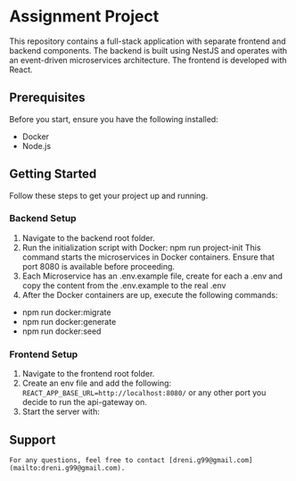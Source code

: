 # Assignment Project

This repository contains a full-stack application with separate frontend and backend components. The backend is built using NestJS and operates with an event-driven microservices architecture. The frontend is developed with React.


## Prerequisites

Before you start, ensure you have the following installed: 
- Docker 
- Node.js

## Getting Started

Follow these steps to get your project up and running.

### Backend Setup

1. Navigate to the backend root folder. 
2. Run the initialization script with Docker: npm run project-init
  This command starts the microservices in Docker containers. Ensure that port 8080  is available before proceeding.
3. Each Microservice has an .env.example file, create for each a .env and copy the content from the .env.example to the real .env
  4. After the Docker containers are up, execute the following commands:
  
  - npm run docker:migrate 
  - npm run docker:generate 
  - npm run docker:seed
    

### Frontend Setup

1. Navigate to the frontend root folder.
2. Create an env file and add the following: `REACT_APP_BASE_URL=http://localhost:8080/`  or any other port you decide to run the api-gateway on.
3. Start the server with:

## Support

`For any questions, feel free to contact [dreni.g99@gmail.com](mailto:dreni.g99@gmail.com).`


